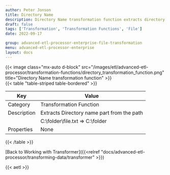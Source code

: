```yaml
---
author: Peter Jonson
title: Directory Name
description: Directory Name transformation function extracts directory name part from the path
draft: false
tags: ['Transformation', 'Transformation Functions', 'File']
date: 2022-09-17

group: advanced-etl-processor-enterprise-file-transformation
menu: advanced-etl-processor-enterprise
layout: docs
---
```


{{< image class="mx-auto d-block"  src="/images/etl/advanced-etl-processor/transformation-functions/directory_transformation_function.png" title="Directory Name transformation function" >}}
\
{{< table "table-striped table-bordered" >}}

| Key         | Value                                      |
| ----------- | ------------------------------------------ |
| Category    | Transformation Function                    |
| Description | Extracts Directory name part from the path |
|             | C:\folder\file.txt => C:\folder            |
| Properties  | None                                       |

{{< /table >}}

[Back to Working with Transformer]({{<relref "docs/advanced-etl-processor/transforming-data/transformer" >}})

{{< aetl >}}
